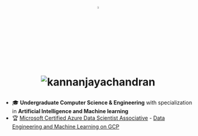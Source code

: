 <h1 align="center">
    
<p align="right">

<p align="center">
  <a href="https://twitter.com/kannanj362">
    <a href="https://www.linkedin.com/in/kannan-j-976502223/">
    <img src="https://skillicons.dev/icons?i=linkedin" width="4%"/>
  </a>
</p>
<img src="https://komarev.com/ghpvc/?username=kannanjayachandran&label=Profile%20views&color=0e75b6&style=flat"alt="kannanjayachandran"/> </p>
</h1>

- 🎓 **Undergraduate Computer Science & Engineering** with specialization in **Artificial Intelligence and Machine learning**
- 🏆 [Microsoft Certified Azure Data Scientist Associative](https://learn.microsoft.com/api/credentials/share/en-us/kannanjayachandran-2364/134F5A6BFDF08EE5?sharingId=3F429DD07346F073) - [Data Engineering and Machine Learning on GCP](https://coursera.org/share/720afb1a2a850ced564f75aab7f1a945)
